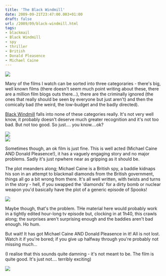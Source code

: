 ```yaml
---
title: 'The Black Windmill'
date: 2009-09-21T23:47:00.003+01:00
draft: false
url: /2009/09/black-windmill.html
tags: 
- blackmail
- Black Windmill
- spy
- thriller
- British
- Donald Pleasence
- Michael Caine
---
```


![](/blogspot/AVvXsEiZrEh-KDDgEX0QmL6sDcKUcQAySy91K34kOdguuTnALVZjWYk_6ZysDuwDoAyg7yl3EIJ8IoJqkO-2ibOOCex_PsmdRcditP2rxq7_pio6rsU3WMpH1KMr92gZ6dckie1f1slgHgbUiRM/s400/theblackwindmillposteryp0.jpg)  
  
Many of the films I watch can be sorted into three categoraries - there's big, well known films (there doesn't seem much point writing about these, there are a million film blogs outs there...), there are the criminally ignored (the ones that really should be seen by everyone but just aren't) and then the comically bad (the weird, the low-budget and the badly directed).  
  
[Black Windmill](http://www.imdb.com/title/tt0071229/) falls into none of these categories really. It's not very well know, it probably doesn't deserve much greater recognition and it's not too bad. But not too good. So just.... you know....ok?  
  
![](/blogspot/AVvXsEhJJot21JfZKWakdz49g6-LHKeizmvpw1fbNv44i_hN63wXSbFtVwurmGCZDdoo5p5KD_DkuvLOGE9F2TiWW4_5XVwDUgHonXH2MOSqlhQYmfm_0_bFfc4DV8FvBbXpXuvBYjWgCGf4W0M/s400/The.Black._000.jpg)  
![](/blogspot/AVvXsEiQvfGGbLW1kJR_n4qEqxiiqyVj5QQ5nNf4Tf-jhPjP_0Ycr1RQ7OUvwWRWDPDeJJumzPrkW1d44puCPiJ6XDY3VVGk9nio7lzF71GDRWBbdj6k0ihznTj84VKhGldSMwAnr4VK4evBg8Q/s400/The.Black._008.jpg)  
  
Sometimes though, an ok film is just fine. This is well acted (Michael Caine AND Donald Pleasence!), it has a vaguely engaging story and no major problems. Sadly it's just npwhere near as gripping as it should be.  
  
The plot meanders along; Michael Caine is a British spy, a baddie kidnaps his son in an attempt to blackmail diamonds from the British government, things all go a bit wrong from there. It's all well written, with twists and turns in the story - hell, if you swapped the 'diamonds' for a dirty bomb or nuclear weapon you'd basically have the plot of a generic episode of Spooks!  
  
![](/blogspot/AVvXsEiv5F8wriMci1EmibvElhnPu63C9hVbNVMWxRtHuBn6K_i0zm3j9vQ3VWjWB0dGOqZ5Ize3J2HI6XrK5iH0AytMsqt5Sgy78bHUJlVVHetI8wnUfDR9T2UllcTsk5sNBIqKlb6DXLmrACU/s400/The.Black._002.jpg)  
  
Maybe though, that's the problem. THe material here would probably work in a tightly edited hour-long tv episode but, clocking in at 1h40, this crawls along; the surprises aren't surprising enough and the baddies aren't bad enough. Ho hum.  
  
But wait! It has got Michael Caine AND Donald Pleasence in it! All is not lost. Watch it if you're bored; if you give up halfway through you're probably not missing much...  
  
(I realise that this sounds quite damning - it's not meant to be. The film is quite good. It's just not.... terribly exciting)  
  
![](/blogspot/AVvXsEh11HcU184p-nPqxplWDvHHwQJFc-sIQTf_wboPQlVzlvY_9pq1d92dPHqJo6O-icmjyh4BiNotBErhxKGJpDQvwnvHwASX9NpxiGRazEPBc-9hyob1010l6xBOEG2GhZbvllHZujdV2kA/s400/The.Black._011.jpg)